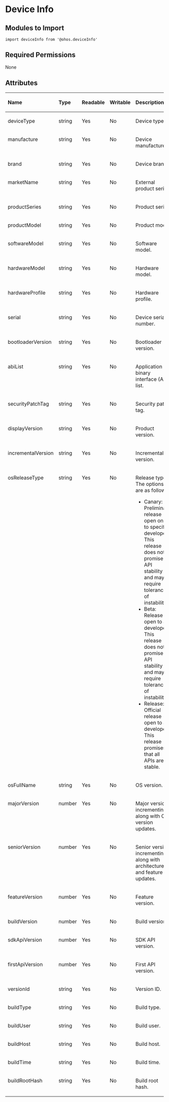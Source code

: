 # Device Info<a name="EN-US_TOPIC_0000001139910745"></a>

## Modules to Import<a name="section370mcpsimp"></a>

```
import deviceInfo from '@ohos.deviceInfo'
```

## Required Permissions<a name="section373mcpsimp"></a>

None

## Attributes<a name="section62871841172112"></a>

<a name="table182236172213"></a>
<table><thead align="left"><tr id="row62231411221"><th class="cellrowborder" valign="top" width="20.48795120487951%" id="mcps1.1.6.1.1"><p id="p132238132211"><a name="p132238132211"></a><a name="p132238132211"></a>Name</p>
</th>
<th class="cellrowborder" valign="top" width="13.508649135086493%" id="mcps1.1.6.1.2"><p id="p132233192213"><a name="p132233192213"></a><a name="p132233192213"></a>Type</p>
</th>
<th class="cellrowborder" valign="top" width="7.669233076692332%" id="mcps1.1.6.1.3"><p id="p485712333461"><a name="p485712333461"></a><a name="p485712333461"></a>Readable</p>
</th>
<th class="cellrowborder" valign="top" width="7.669233076692332%" id="mcps1.1.6.1.4"><p id="p588415449468"><a name="p588415449468"></a><a name="p588415449468"></a>Writable</p>
</th>
<th class="cellrowborder" valign="top" width="50.664933506649334%" id="mcps1.1.6.1.5"><p id="p122321172220"><a name="p122321172220"></a><a name="p122321172220"></a>Description</p>
</th>
</tr>
</thead>
<tbody><tr id="row1922381142215"><td class="cellrowborder" valign="top" width="20.48795120487951%" headers="mcps1.1.6.1.1 "><p id="p72233172210"><a name="p72233172210"></a><a name="p72233172210"></a>deviceType</p>
</td>
<td class="cellrowborder" valign="top" width="13.508649135086493%" headers="mcps1.1.6.1.2 "><p id="p5223111162210"><a name="p5223111162210"></a><a name="p5223111162210"></a>string</p>
</td>
<td class="cellrowborder" valign="top" width="7.669233076692332%" headers="mcps1.1.6.1.3 "><p id="p8857143344618"><a name="p8857143344618"></a><a name="p8857143344618"></a>Yes</p>
</td>
<td class="cellrowborder" valign="top" width="7.669233076692332%" headers="mcps1.1.6.1.4 "><p id="p488494444617"><a name="p488494444617"></a><a name="p488494444617"></a>No</p>
</td>
<td class="cellrowborder" valign="top" width="50.664933506649334%" headers="mcps1.1.6.1.5 "><p id="p22241814228"><a name="p22241814228"></a><a name="p22241814228"></a>Device type.</p>
</td>
</tr>
<tr id="row622451142215"><td class="cellrowborder" valign="top" width="20.48795120487951%" headers="mcps1.1.6.1.1 "><p id="p19224111182218"><a name="p19224111182218"></a><a name="p19224111182218"></a>manufacture</p>
</td>
<td class="cellrowborder" valign="top" width="13.508649135086493%" headers="mcps1.1.6.1.2 "><p id="p622419172211"><a name="p622419172211"></a><a name="p622419172211"></a>string</p>
</td>
<td class="cellrowborder" valign="top" width="7.669233076692332%" headers="mcps1.1.6.1.3 "><p id="p7857123384615"><a name="p7857123384615"></a><a name="p7857123384615"></a>Yes</p>
</td>
<td class="cellrowborder" valign="top" width="7.669233076692332%" headers="mcps1.1.6.1.4 "><p id="p7884744144611"><a name="p7884744144611"></a><a name="p7884744144611"></a>No</p>
</td>
<td class="cellrowborder" valign="top" width="50.664933506649334%" headers="mcps1.1.6.1.5 "><p id="p2022414162217"><a name="p2022414162217"></a><a name="p2022414162217"></a>Device manufacturer.</p>
</td>
</tr>
<tr id="row1722410142213"><td class="cellrowborder" valign="top" width="20.48795120487951%" headers="mcps1.1.6.1.1 "><p id="p722415111226"><a name="p722415111226"></a><a name="p722415111226"></a>brand</p>
</td>
<td class="cellrowborder" valign="top" width="13.508649135086493%" headers="mcps1.1.6.1.2 "><p id="p1022413112210"><a name="p1022413112210"></a><a name="p1022413112210"></a>string</p>
</td>
<td class="cellrowborder" valign="top" width="7.669233076692332%" headers="mcps1.1.6.1.3 "><p id="p2857933164616"><a name="p2857933164616"></a><a name="p2857933164616"></a>Yes</p>
</td>
<td class="cellrowborder" valign="top" width="7.669233076692332%" headers="mcps1.1.6.1.4 "><p id="p138841444134618"><a name="p138841444134618"></a><a name="p138841444134618"></a>No</p>
</td>
<td class="cellrowborder" valign="top" width="50.664933506649334%" headers="mcps1.1.6.1.5 "><p id="p202241419226"><a name="p202241419226"></a><a name="p202241419226"></a>Device brand.</p>
</td>
</tr>
<tr id="row422420112221"><td class="cellrowborder" valign="top" width="20.48795120487951%" headers="mcps1.1.6.1.1 "><p id="p922415142212"><a name="p922415142212"></a><a name="p922415142212"></a>marketName</p>
</td>
<td class="cellrowborder" valign="top" width="13.508649135086493%" headers="mcps1.1.6.1.2 "><p id="p222410112220"><a name="p222410112220"></a><a name="p222410112220"></a>string</p>
</td>
<td class="cellrowborder" valign="top" width="7.669233076692332%" headers="mcps1.1.6.1.3 "><p id="p1857103324612"><a name="p1857103324612"></a><a name="p1857103324612"></a>Yes</p>
</td>
<td class="cellrowborder" valign="top" width="7.669233076692332%" headers="mcps1.1.6.1.4 "><p id="p1050315190201"><a name="p1050315190201"></a><a name="p1050315190201"></a>No</p>
</td>
<td class="cellrowborder" valign="top" width="50.664933506649334%" headers="mcps1.1.6.1.5 "><p id="p1522414115228"><a name="p1522414115228"></a><a name="p1522414115228"></a>External product series.</p>
</td>
</tr>
<tr id="row22245142213"><td class="cellrowborder" valign="top" width="20.48795120487951%" headers="mcps1.1.6.1.1 "><p id="p92246162220"><a name="p92246162220"></a><a name="p92246162220"></a>productSeries</p>
</td>
<td class="cellrowborder" valign="top" width="13.508649135086493%" headers="mcps1.1.6.1.2 "><p id="p722414111229"><a name="p722414111229"></a><a name="p722414111229"></a>string</p>
</td>
<td class="cellrowborder" valign="top" width="7.669233076692332%" headers="mcps1.1.6.1.3 "><p id="p8857133174617"><a name="p8857133174617"></a><a name="p8857133174617"></a>Yes</p>
</td>
<td class="cellrowborder" valign="top" width="7.669233076692332%" headers="mcps1.1.6.1.4 "><p id="p179422032013"><a name="p179422032013"></a><a name="p179422032013"></a>No</p>
</td>
<td class="cellrowborder" valign="top" width="50.664933506649334%" headers="mcps1.1.6.1.5 "><p id="p32249132220"><a name="p32249132220"></a><a name="p32249132220"></a>Product series.</p>
</td>
</tr>
<tr id="row722441162216"><td class="cellrowborder" valign="top" width="20.48795120487951%" headers="mcps1.1.6.1.1 "><p id="p522416152213"><a name="p522416152213"></a><a name="p522416152213"></a>productModel</p>
</td>
<td class="cellrowborder" valign="top" width="13.508649135086493%" headers="mcps1.1.6.1.2 "><p id="p1022481132215"><a name="p1022481132215"></a><a name="p1022481132215"></a>string</p>
</td>
<td class="cellrowborder" valign="top" width="7.669233076692332%" headers="mcps1.1.6.1.3 "><p id="p19857173319460"><a name="p19857173319460"></a><a name="p19857173319460"></a>Yes</p>
</td>
<td class="cellrowborder" valign="top" width="7.669233076692332%" headers="mcps1.1.6.1.4 "><p id="p549592016205"><a name="p549592016205"></a><a name="p549592016205"></a>No</p>
</td>
<td class="cellrowborder" valign="top" width="50.664933506649334%" headers="mcps1.1.6.1.5 "><p id="p522414118227"><a name="p522414118227"></a><a name="p522414118227"></a>Product model.</p>
</td>
</tr>
<tr id="row6224215222"><td class="cellrowborder" valign="top" width="20.48795120487951%" headers="mcps1.1.6.1.1 "><p id="p1222414111220"><a name="p1222414111220"></a><a name="p1222414111220"></a>softwareModel</p>
</td>
<td class="cellrowborder" valign="top" width="13.508649135086493%" headers="mcps1.1.6.1.2 "><p id="p162241814220"><a name="p162241814220"></a><a name="p162241814220"></a>string</p>
</td>
<td class="cellrowborder" valign="top" width="7.669233076692332%" headers="mcps1.1.6.1.3 "><p id="p1285753310469"><a name="p1285753310469"></a><a name="p1285753310469"></a>Yes</p>
</td>
<td class="cellrowborder" valign="top" width="7.669233076692332%" headers="mcps1.1.6.1.4 "><p id="p199111120132015"><a name="p199111120132015"></a><a name="p199111120132015"></a>No</p>
</td>
<td class="cellrowborder" valign="top" width="50.664933506649334%" headers="mcps1.1.6.1.5 "><p id="p62247117225"><a name="p62247117225"></a><a name="p62247117225"></a>Software model.</p>
</td>
</tr>
<tr id="row18349102718244"><td class="cellrowborder" valign="top" width="20.48795120487951%" headers="mcps1.1.6.1.1 "><p id="p15349827162417"><a name="p15349827162417"></a><a name="p15349827162417"></a>hardwareModel</p>
</td>
<td class="cellrowborder" valign="top" width="13.508649135086493%" headers="mcps1.1.6.1.2 "><p id="p203491427112420"><a name="p203491427112420"></a><a name="p203491427112420"></a>string</p>
</td>
<td class="cellrowborder" valign="top" width="7.669233076692332%" headers="mcps1.1.6.1.3 "><p id="p4858203324614"><a name="p4858203324614"></a><a name="p4858203324614"></a>Yes</p>
</td>
<td class="cellrowborder" valign="top" width="7.669233076692332%" headers="mcps1.1.6.1.4 "><p id="p19337421152014"><a name="p19337421152014"></a><a name="p19337421152014"></a>No</p>
</td>
<td class="cellrowborder" valign="top" width="50.664933506649334%" headers="mcps1.1.6.1.5 "><p id="p634982712240"><a name="p634982712240"></a><a name="p634982712240"></a>Hardware model.</p>
</td>
</tr>
<tr id="row1299717384241"><td class="cellrowborder" valign="top" width="20.48795120487951%" headers="mcps1.1.6.1.1 "><p id="p1799733892411"><a name="p1799733892411"></a><a name="p1799733892411"></a>hardwareProfile</p>
</td>
<td class="cellrowborder" valign="top" width="13.508649135086493%" headers="mcps1.1.6.1.2 "><p id="p499763862411"><a name="p499763862411"></a><a name="p499763862411"></a>string</p>
</td>
<td class="cellrowborder" valign="top" width="7.669233076692332%" headers="mcps1.1.6.1.3 "><p id="p10858133194611"><a name="p10858133194611"></a><a name="p10858133194611"></a>Yes</p>
</td>
<td class="cellrowborder" valign="top" width="7.669233076692332%" headers="mcps1.1.6.1.4 "><p id="p610502213204"><a name="p610502213204"></a><a name="p610502213204"></a>No</p>
</td>
<td class="cellrowborder" valign="top" width="50.664933506649334%" headers="mcps1.1.6.1.5 "><p id="p12997163810249"><a name="p12997163810249"></a><a name="p12997163810249"></a>Hardware profile.</p>
</td>
</tr>
<tr id="row1574892513245"><td class="cellrowborder" valign="top" width="20.48795120487951%" headers="mcps1.1.6.1.1 "><p id="p9748162510240"><a name="p9748162510240"></a><a name="p9748162510240"></a>serial</p>
</td>
<td class="cellrowborder" valign="top" width="13.508649135086493%" headers="mcps1.1.6.1.2 "><p id="p1874892512414"><a name="p1874892512414"></a><a name="p1874892512414"></a>string</p>
</td>
<td class="cellrowborder" valign="top" width="7.669233076692332%" headers="mcps1.1.6.1.3 "><p id="p7858183314611"><a name="p7858183314611"></a><a name="p7858183314611"></a>Yes</p>
</td>
<td class="cellrowborder" valign="top" width="7.669233076692332%" headers="mcps1.1.6.1.4 "><p id="p65848229202"><a name="p65848229202"></a><a name="p65848229202"></a>No</p>
</td>
<td class="cellrowborder" valign="top" width="50.664933506649334%" headers="mcps1.1.6.1.5 "><p id="p77481025142412"><a name="p77481025142412"></a><a name="p77481025142412"></a>Device serial number.</p>
</td>
</tr>
<tr id="row1552814214248"><td class="cellrowborder" valign="top" width="20.48795120487951%" headers="mcps1.1.6.1.1 "><p id="p95295427247"><a name="p95295427247"></a><a name="p95295427247"></a>bootloaderVersion</p>
</td>
<td class="cellrowborder" valign="top" width="13.508649135086493%" headers="mcps1.1.6.1.2 "><p id="p1529114212419"><a name="p1529114212419"></a><a name="p1529114212419"></a>string</p>
</td>
<td class="cellrowborder" valign="top" width="7.669233076692332%" headers="mcps1.1.6.1.3 "><p id="p10858173384620"><a name="p10858173384620"></a><a name="p10858173384620"></a>Yes</p>
</td>
<td class="cellrowborder" valign="top" width="7.669233076692332%" headers="mcps1.1.6.1.4 "><p id="p194112316207"><a name="p194112316207"></a><a name="p194112316207"></a>No</p>
</td>
<td class="cellrowborder" valign="top" width="50.664933506649334%" headers="mcps1.1.6.1.5 "><p id="p125291042162410"><a name="p125291042162410"></a><a name="p125291042162410"></a>Bootloader version.</p>
</td>
</tr>
<tr id="row11491124192416"><td class="cellrowborder" valign="top" width="20.48795120487951%" headers="mcps1.1.6.1.1 "><p id="p215072413245"><a name="p215072413245"></a><a name="p215072413245"></a>abiList</p>
</td>
<td class="cellrowborder" valign="top" width="13.508649135086493%" headers="mcps1.1.6.1.2 "><p id="p141501924172420"><a name="p141501924172420"></a><a name="p141501924172420"></a>string</p>
</td>
<td class="cellrowborder" valign="top" width="7.669233076692332%" headers="mcps1.1.6.1.3 "><p id="p108585332461"><a name="p108585332461"></a><a name="p108585332461"></a>Yes</p>
</td>
<td class="cellrowborder" valign="top" width="7.669233076692332%" headers="mcps1.1.6.1.4 "><p id="p12537623172015"><a name="p12537623172015"></a><a name="p12537623172015"></a>No</p>
</td>
<td class="cellrowborder" valign="top" width="50.664933506649334%" headers="mcps1.1.6.1.5 "><p id="p16150224142418"><a name="p16150224142418"></a><a name="p16150224142418"></a>Application binary interface (Abi) list.</p>
</td>
</tr>
<tr id="row1286235262419"><td class="cellrowborder" valign="top" width="20.48795120487951%" headers="mcps1.1.6.1.1 "><p id="p20862125232411"><a name="p20862125232411"></a><a name="p20862125232411"></a>securityPatchTag</p>
</td>
<td class="cellrowborder" valign="top" width="13.508649135086493%" headers="mcps1.1.6.1.2 "><p id="p686212525240"><a name="p686212525240"></a><a name="p686212525240"></a>string</p>
</td>
<td class="cellrowborder" valign="top" width="7.669233076692332%" headers="mcps1.1.6.1.3 "><p id="p1485813314616"><a name="p1485813314616"></a><a name="p1485813314616"></a>Yes</p>
</td>
<td class="cellrowborder" valign="top" width="7.669233076692332%" headers="mcps1.1.6.1.4 "><p id="p1857424102013"><a name="p1857424102013"></a><a name="p1857424102013"></a>No</p>
</td>
<td class="cellrowborder" valign="top" width="50.664933506649334%" headers="mcps1.1.6.1.5 "><p id="p8862145214247"><a name="p8862145214247"></a><a name="p8862145214247"></a>Security patch tag.</p>
</td>
</tr>
<tr id="row1250085182416"><td class="cellrowborder" valign="top" width="20.48795120487951%" headers="mcps1.1.6.1.1 "><p id="p1150013513242"><a name="p1150013513242"></a><a name="p1150013513242"></a>displayVersion</p>
</td>
<td class="cellrowborder" valign="top" width="13.508649135086493%" headers="mcps1.1.6.1.2 "><p id="p85001511243"><a name="p85001511243"></a><a name="p85001511243"></a>string</p>
</td>
<td class="cellrowborder" valign="top" width="7.669233076692332%" headers="mcps1.1.6.1.3 "><p id="p11858153314469"><a name="p11858153314469"></a><a name="p11858153314469"></a>Yes</p>
</td>
<td class="cellrowborder" valign="top" width="7.669233076692332%" headers="mcps1.1.6.1.4 "><p id="p1240452542010"><a name="p1240452542010"></a><a name="p1240452542010"></a>No</p>
</td>
<td class="cellrowborder" valign="top" width="50.664933506649334%" headers="mcps1.1.6.1.5 "><p id="p3500105172417"><a name="p3500105172417"></a><a name="p3500105172417"></a>Product version.</p>
</td>
</tr>
<tr id="row1228950112410"><td class="cellrowborder" valign="top" width="20.48795120487951%" headers="mcps1.1.6.1.1 "><p id="p20228950112412"><a name="p20228950112412"></a><a name="p20228950112412"></a>incrementalVersion</p>
</td>
<td class="cellrowborder" valign="top" width="13.508649135086493%" headers="mcps1.1.6.1.2 "><p id="p12287508247"><a name="p12287508247"></a><a name="p12287508247"></a>string</p>
</td>
<td class="cellrowborder" valign="top" width="7.669233076692332%" headers="mcps1.1.6.1.3 "><p id="p1885843314617"><a name="p1885843314617"></a><a name="p1885843314617"></a>Yes</p>
</td>
<td class="cellrowborder" valign="top" width="7.669233076692332%" headers="mcps1.1.6.1.4 "><p id="p1901102582011"><a name="p1901102582011"></a><a name="p1901102582011"></a>No</p>
</td>
<td class="cellrowborder" valign="top" width="50.664933506649334%" headers="mcps1.1.6.1.5 "><p id="p1229050172417"><a name="p1229050172417"></a><a name="p1229050172417"></a>Incremental version.</p>
</td>
</tr>
<tr id="row11936124872410"><td class="cellrowborder" valign="top" width="20.48795120487951%" headers="mcps1.1.6.1.1 "><p id="p149362483241"><a name="p149362483241"></a><a name="p149362483241"></a>osReleaseType</p>
</td>
<td class="cellrowborder" valign="top" width="13.508649135086493%" headers="mcps1.1.6.1.2 "><p id="p893654813247"><a name="p893654813247"></a><a name="p893654813247"></a>string</p>
</td>
<td class="cellrowborder" valign="top" width="7.669233076692332%" headers="mcps1.1.6.1.3 "><p id="p118581633174616"><a name="p118581633174616"></a><a name="p118581633174616"></a>Yes</p>
</td>
<td class="cellrowborder" valign="top" width="7.669233076692332%" headers="mcps1.1.6.1.4 "><p id="p7866172632016"><a name="p7866172632016"></a><a name="p7866172632016"></a>No</p>
</td>
<td class="cellrowborder" valign="top" width="50.664933506649334%" headers="mcps1.1.6.1.5 "><p id="p1632411093512"><a name="p1632411093512"></a><a name="p1632411093512"></a>Release type. The options are as follows:</p>
<a name="ul143244108350"></a><a name="ul143244108350"></a><ul id="ul143244108350"><li>Canary: Preliminary release open only to specific developers. This release does not promise API stability and may require tolerance of instability.</li><li>Beta: Release open to all developers. This release does not promise API stability and may require tolerance of instability.</li><li>Release: Official release open to all developers. This release promises that all APIs are stable.</li></ul>
</td>
</tr>
<tr id="row2475247192417"><td class="cellrowborder" valign="top" width="20.48795120487951%" headers="mcps1.1.6.1.1 "><p id="p1947584752417"><a name="p1947584752417"></a><a name="p1947584752417"></a>osFullName</p>
</td>
<td class="cellrowborder" valign="top" width="13.508649135086493%" headers="mcps1.1.6.1.2 "><p id="p104753470249"><a name="p104753470249"></a><a name="p104753470249"></a>string</p>
</td>
<td class="cellrowborder" valign="top" width="7.669233076692332%" headers="mcps1.1.6.1.3 "><p id="p118583336469"><a name="p118583336469"></a><a name="p118583336469"></a>Yes</p>
</td>
<td class="cellrowborder" valign="top" width="7.669233076692332%" headers="mcps1.1.6.1.4 "><p id="p8673132719206"><a name="p8673132719206"></a><a name="p8673132719206"></a>No</p>
</td>
<td class="cellrowborder" valign="top" width="50.664933506649334%" headers="mcps1.1.6.1.5 "><p id="p9475247132413"><a name="p9475247132413"></a><a name="p9475247132413"></a>OS version.</p>
</td>
</tr>
<tr id="row43414223244"><td class="cellrowborder" valign="top" width="20.48795120487951%" headers="mcps1.1.6.1.1 "><p id="p1534142212248"><a name="p1534142212248"></a><a name="p1534142212248"></a>majorVersion</p>
</td>
<td class="cellrowborder" valign="top" width="13.508649135086493%" headers="mcps1.1.6.1.2 "><p id="p634102215245"><a name="p634102215245"></a><a name="p634102215245"></a>number</p>
</td>
<td class="cellrowborder" valign="top" width="7.669233076692332%" headers="mcps1.1.6.1.3 "><p id="p385818330467"><a name="p385818330467"></a><a name="p385818330467"></a>Yes</p>
</td>
<td class="cellrowborder" valign="top" width="7.669233076692332%" headers="mcps1.1.6.1.4 "><p id="p77551128182018"><a name="p77551128182018"></a><a name="p77551128182018"></a>No</p>
</td>
<td class="cellrowborder" valign="top" width="50.664933506649334%" headers="mcps1.1.6.1.5 "><p id="p9345223244"><a name="p9345223244"></a><a name="p9345223244"></a>Major version, incrementing along with OS version updates.</p>
</td>
</tr>
<tr id="row189951712612"><td class="cellrowborder" valign="top" width="20.48795120487951%" headers="mcps1.1.6.1.1 "><p id="p179951671262"><a name="p179951671262"></a><a name="p179951671262"></a>seniorVersion</p>
</td>
<td class="cellrowborder" valign="top" width="13.508649135086493%" headers="mcps1.1.6.1.2 "><p id="p1799615714261"><a name="p1799615714261"></a><a name="p1799615714261"></a>number</p>
</td>
<td class="cellrowborder" valign="top" width="7.669233076692332%" headers="mcps1.1.6.1.3 "><p id="p585843394612"><a name="p585843394612"></a><a name="p585843394612"></a>Yes</p>
</td>
<td class="cellrowborder" valign="top" width="7.669233076692332%" headers="mcps1.1.6.1.4 "><p id="p1735502916203"><a name="p1735502916203"></a><a name="p1735502916203"></a>No</p>
</td>
<td class="cellrowborder" valign="top" width="50.664933506649334%" headers="mcps1.1.6.1.5 "><p id="p49961762616"><a name="p49961762616"></a><a name="p49961762616"></a>Senior version, incrementing along with architecture and feature updates.</p>
</td>
</tr>
<tr id="row149433417264"><td class="cellrowborder" valign="top" width="20.48795120487951%" headers="mcps1.1.6.1.1 "><p id="p894314122612"><a name="p894314122612"></a><a name="p894314122612"></a>featureVersion</p>
</td>
<td class="cellrowborder" valign="top" width="13.508649135086493%" headers="mcps1.1.6.1.2 "><p id="p1943154192618"><a name="p1943154192618"></a><a name="p1943154192618"></a>number</p>
</td>
<td class="cellrowborder" valign="top" width="7.669233076692332%" headers="mcps1.1.6.1.3 "><p id="p1785893364615"><a name="p1785893364615"></a><a name="p1785893364615"></a>Yes</p>
</td>
<td class="cellrowborder" valign="top" width="7.669233076692332%" headers="mcps1.1.6.1.4 "><p id="p18215293206"><a name="p18215293206"></a><a name="p18215293206"></a>No</p>
</td>
<td class="cellrowborder" valign="top" width="50.664933506649334%" headers="mcps1.1.6.1.5 "><p id="p2094313419263"><a name="p2094313419263"></a><a name="p2094313419263"></a>Feature version.</p>
</td>
</tr>
<tr id="row9915126263"><td class="cellrowborder" valign="top" width="20.48795120487951%" headers="mcps1.1.6.1.1 "><p id="p29158210267"><a name="p29158210267"></a><a name="p29158210267"></a>buildVersion</p>
</td>
<td class="cellrowborder" valign="top" width="13.508649135086493%" headers="mcps1.1.6.1.2 "><p id="p19915122202613"><a name="p19915122202613"></a><a name="p19915122202613"></a>number</p>
</td>
<td class="cellrowborder" valign="top" width="7.669233076692332%" headers="mcps1.1.6.1.3 "><p id="p5858193374611"><a name="p5858193374611"></a><a name="p5858193374611"></a>Yes</p>
</td>
<td class="cellrowborder" valign="top" width="7.669233076692332%" headers="mcps1.1.6.1.4 "><p id="p034973052011"><a name="p034973052011"></a><a name="p034973052011"></a>No</p>
</td>
<td class="cellrowborder" valign="top" width="50.664933506649334%" headers="mcps1.1.6.1.5 "><p id="p3915162102614"><a name="p3915162102614"></a><a name="p3915162102614"></a>Build version.</p>
</td>
</tr>
<tr id="row11612194513242"><td class="cellrowborder" valign="top" width="20.48795120487951%" headers="mcps1.1.6.1.1 "><p id="p6612174572413"><a name="p6612174572413"></a><a name="p6612174572413"></a>sdkApiVersion</p>
</td>
<td class="cellrowborder" valign="top" width="13.508649135086493%" headers="mcps1.1.6.1.2 "><p id="p2061224542414"><a name="p2061224542414"></a><a name="p2061224542414"></a>number</p>
</td>
<td class="cellrowborder" valign="top" width="7.669233076692332%" headers="mcps1.1.6.1.3 "><p id="p1085812331461"><a name="p1085812331461"></a><a name="p1085812331461"></a>Yes</p>
</td>
<td class="cellrowborder" valign="top" width="7.669233076692332%" headers="mcps1.1.6.1.4 "><p id="p963193172015"><a name="p963193172015"></a><a name="p963193172015"></a>No</p>
</td>
<td class="cellrowborder" valign="top" width="50.664933506649334%" headers="mcps1.1.6.1.5 "><p id="p761314532413"><a name="p761314532413"></a><a name="p761314532413"></a>SDK API version.</p>
</td>
</tr>
<tr id="row083115413262"><td class="cellrowborder" valign="top" width="20.48795120487951%" headers="mcps1.1.6.1.1 "><p id="p128318414264"><a name="p128318414264"></a><a name="p128318414264"></a>firstApiVersion</p>
</td>
<td class="cellrowborder" valign="top" width="13.508649135086493%" headers="mcps1.1.6.1.2 "><p id="p1383154152615"><a name="p1383154152615"></a><a name="p1383154152615"></a>number</p>
</td>
<td class="cellrowborder" valign="top" width="7.669233076692332%" headers="mcps1.1.6.1.3 "><p id="p28581433194616"><a name="p28581433194616"></a><a name="p28581433194616"></a>Yes</p>
</td>
<td class="cellrowborder" valign="top" width="7.669233076692332%" headers="mcps1.1.6.1.4 "><p id="p6557133122018"><a name="p6557133122018"></a><a name="p6557133122018"></a>No</p>
</td>
<td class="cellrowborder" valign="top" width="50.664933506649334%" headers="mcps1.1.6.1.5 "><p id="p68311418266"><a name="p68311418266"></a><a name="p68311418266"></a>First API version.</p>
</td>
</tr>
<tr id="row1034011506266"><td class="cellrowborder" valign="top" width="20.48795120487951%" headers="mcps1.1.6.1.1 "><p id="p534013501260"><a name="p534013501260"></a><a name="p534013501260"></a>versionId</p>
</td>
<td class="cellrowborder" valign="top" width="13.508649135086493%" headers="mcps1.1.6.1.2 "><p id="p634085052612"><a name="p634085052612"></a><a name="p634085052612"></a>string</p>
</td>
<td class="cellrowborder" valign="top" width="7.669233076692332%" headers="mcps1.1.6.1.3 "><p id="p08581933194612"><a name="p08581933194612"></a><a name="p08581933194612"></a>Yes</p>
</td>
<td class="cellrowborder" valign="top" width="7.669233076692332%" headers="mcps1.1.6.1.4 "><p id="p189291232132017"><a name="p189291232132017"></a><a name="p189291232132017"></a>No</p>
</td>
<td class="cellrowborder" valign="top" width="50.664933506649334%" headers="mcps1.1.6.1.5 "><p id="p834115506268"><a name="p834115506268"></a><a name="p834115506268"></a>Version ID.</p>
</td>
</tr>
<tr id="row19792104815261"><td class="cellrowborder" valign="top" width="20.48795120487951%" headers="mcps1.1.6.1.1 "><p id="p15792194813266"><a name="p15792194813266"></a><a name="p15792194813266"></a>buildType</p>
</td>
<td class="cellrowborder" valign="top" width="13.508649135086493%" headers="mcps1.1.6.1.2 "><p id="p187921748202614"><a name="p187921748202614"></a><a name="p187921748202614"></a>string</p>
</td>
<td class="cellrowborder" valign="top" width="7.669233076692332%" headers="mcps1.1.6.1.3 "><p id="p12858433184613"><a name="p12858433184613"></a><a name="p12858433184613"></a>Yes</p>
</td>
<td class="cellrowborder" valign="top" width="7.669233076692332%" headers="mcps1.1.6.1.4 "><p id="p671273310203"><a name="p671273310203"></a><a name="p671273310203"></a>No</p>
</td>
<td class="cellrowborder" valign="top" width="50.664933506649334%" headers="mcps1.1.6.1.5 "><p id="p16792104842614"><a name="p16792104842614"></a><a name="p16792104842614"></a>Build type.</p>
</td>
</tr>
<tr id="row10150247162613"><td class="cellrowborder" valign="top" width="20.48795120487951%" headers="mcps1.1.6.1.1 "><p id="p615012475265"><a name="p615012475265"></a><a name="p615012475265"></a>buildUser</p>
</td>
<td class="cellrowborder" valign="top" width="13.508649135086493%" headers="mcps1.1.6.1.2 "><p id="p615004716269"><a name="p615004716269"></a><a name="p615004716269"></a>string</p>
</td>
<td class="cellrowborder" valign="top" width="7.669233076692332%" headers="mcps1.1.6.1.3 "><p id="p1385813315469"><a name="p1385813315469"></a><a name="p1385813315469"></a>Yes</p>
</td>
<td class="cellrowborder" valign="top" width="7.669233076692332%" headers="mcps1.1.6.1.4 "><p id="p12145153412205"><a name="p12145153412205"></a><a name="p12145153412205"></a>No</p>
</td>
<td class="cellrowborder" valign="top" width="50.664933506649334%" headers="mcps1.1.6.1.5 "><p id="p3150147162612"><a name="p3150147162612"></a><a name="p3150147162612"></a>Build user.</p>
</td>
</tr>
<tr id="row1553416456264"><td class="cellrowborder" valign="top" width="20.48795120487951%" headers="mcps1.1.6.1.1 "><p id="p1653494552618"><a name="p1653494552618"></a><a name="p1653494552618"></a>buildHost</p>
</td>
<td class="cellrowborder" valign="top" width="13.508649135086493%" headers="mcps1.1.6.1.2 "><p id="p85348457265"><a name="p85348457265"></a><a name="p85348457265"></a>string</p>
</td>
<td class="cellrowborder" valign="top" width="7.669233076692332%" headers="mcps1.1.6.1.3 "><p id="p1485823319468"><a name="p1485823319468"></a><a name="p1485823319468"></a>Yes</p>
</td>
<td class="cellrowborder" valign="top" width="7.669233076692332%" headers="mcps1.1.6.1.4 "><p id="p4594123452010"><a name="p4594123452010"></a><a name="p4594123452010"></a>No</p>
</td>
<td class="cellrowborder" valign="top" width="50.664933506649334%" headers="mcps1.1.6.1.5 "><p id="p753444516267"><a name="p753444516267"></a><a name="p753444516267"></a>Build host.</p>
</td>
</tr>
<tr id="row33895431263"><td class="cellrowborder" valign="top" width="20.48795120487951%" headers="mcps1.1.6.1.1 "><p id="p1238914438261"><a name="p1238914438261"></a><a name="p1238914438261"></a>buildTime</p>
</td>
<td class="cellrowborder" valign="top" width="13.508649135086493%" headers="mcps1.1.6.1.2 "><p id="p18389443162619"><a name="p18389443162619"></a><a name="p18389443162619"></a>string</p>
</td>
<td class="cellrowborder" valign="top" width="7.669233076692332%" headers="mcps1.1.6.1.3 "><p id="p15858203320467"><a name="p15858203320467"></a><a name="p15858203320467"></a>Yes</p>
</td>
<td class="cellrowborder" valign="top" width="7.669233076692332%" headers="mcps1.1.6.1.4 "><p id="p1372123632010"><a name="p1372123632010"></a><a name="p1372123632010"></a>No</p>
</td>
<td class="cellrowborder" valign="top" width="50.664933506649334%" headers="mcps1.1.6.1.5 "><p id="p038914433265"><a name="p038914433265"></a><a name="p038914433265"></a>Build time.</p>
</td>
</tr>
<tr id="row1411174012610"><td class="cellrowborder" valign="top" width="20.48795120487951%" headers="mcps1.1.6.1.1 "><p id="p611110403267"><a name="p611110403267"></a><a name="p611110403267"></a>buildRootHash</p>
</td>
<td class="cellrowborder" valign="top" width="13.508649135086493%" headers="mcps1.1.6.1.2 "><p id="p6111154018264"><a name="p6111154018264"></a><a name="p6111154018264"></a>string</p>
</td>
<td class="cellrowborder" valign="top" width="7.669233076692332%" headers="mcps1.1.6.1.3 "><p id="p14858533144610"><a name="p14858533144610"></a><a name="p14858533144610"></a>Yes</p>
</td>
<td class="cellrowborder" valign="top" width="7.669233076692332%" headers="mcps1.1.6.1.4 "><p id="p16950236152012"><a name="p16950236152012"></a><a name="p16950236152012"></a>No</p>
</td>
<td class="cellrowborder" valign="top" width="50.664933506649334%" headers="mcps1.1.6.1.5 "><p id="p20111194022614"><a name="p20111194022614"></a><a name="p20111194022614"></a>Build root hash.</p>
</td>
</tr>
</tbody>
</table>

